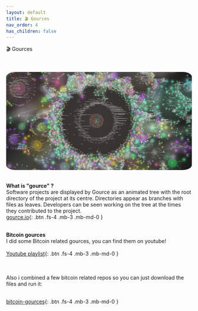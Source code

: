 ```yaml
---
layout: default
title: 🎬 Gources
nav_order: 4
has_children: false
---
```

<span class="fs-8">🎬 Gources</span><br>
<br><br>

 <img src="/img/gource.jpg" height="auto"  style="border-radius:5%"><br><br>

**What is "gource" ?**<br>
Software projects are displayed by Gource as an animated tree with the root directory of the project at its centre.
Directories appear as branches with files as leaves.
Developers can be seen working on the tree at the times they contributed to the project.<br>
[gource.io](https://gource.io/){: .btn .fs-4 .mb-3 .mb-md-0 }  <br>

<br>**Bitcoin gources**<br>
I did some Bitcoin related gources, you can find them on youtube! <br><br>
[Youtube playlist](https://www.youtube.com/playlist?list=PL__P3lEspEgAcDvJZWLqOQqigCInflZeJ){: .btn .fs-4 .mb-3 .mb-md-0 } 


<br><br>
Also i combined a few bitcoin related repos so you can just download the files and run it:<br><br>

[bitcoin-gources](https://github.com/bitpaint/bitcoin-gources){: .btn .fs-4 .mb-3 .mb-md-0 } 